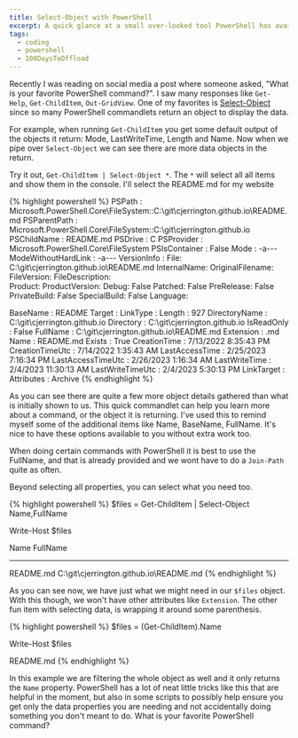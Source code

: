 ```yaml
---
title: Select-Object with PowerShell
excerpt: A quick glance at a small over-looked tool PowerShell has available to us
tags: 
  - coding
  - powershell
  - 100DaysToOffload
---
```


Recently I was reading on social media a post where someone asked, "What is your favorite PowerShell command?". I saw many responses like `Get-Help`, `Get-ChildItem`, `Out-GridView`. One of my favorites is [Select-Object](https://learn.microsoft.com/en-us/powershell/module/microsoft.powershell.utility/select-object?view=powershell-7.3) since so many PowerShell commandlets return an object to display the data.

For example, when running `Get-ChildItem` you get some default output of the objects it return: Mode, LastWriteTime, Length and Name. Now when we pipe over `Select-Object` we can see there are more data objects in the return.

Try it out, `Get-ChildItem | Select-Object *`. The `*` will select all all items and show them in the console. I'll select the README.md for my website

{% highlight powershell %}
PSPath              : Microsoft.PowerShell.Core\FileSystem::C:\git\cjerrington.github.io\README.md
PSParentPath        : Microsoft.PowerShell.Core\FileSystem::C:\git\cjerrington.github.io
PSChildName         : README.md
PSDrive             : C
PSProvider          : Microsoft.PowerShell.Core\FileSystem
PSIsContainer       : False
Mode                : -a---
ModeWithoutHardLink : -a---
VersionInfo         : File:             C:\git\cjerrington.github.io\README.md
                      InternalName:
                      OriginalFilename:
                      FileVersion:
                      FileDescription:  
                      Product:
                      ProductVersion:
                      Debug:            False
                      Patched:          False
                      PreRelease:       False
                      PrivateBuild:     False
                      SpecialBuild:     False
                      Language:

BaseName            : README
Target              :
LinkType            :
Length              : 927
DirectoryName       : C:\git\cjerrington.github.io
Directory           : C:\git\cjerrington.github.io
IsReadOnly          : False
FullName            : C:\git\cjerrington.github.io\README.md
Extension           : .md
Name                : README.md
Exists              : True
CreationTime        : 7/13/2022 8:35:43 PM
CreationTimeUtc     : 7/14/2022 1:35:43 AM
LastAccessTime      : 2/25/2023 7:16:34 PM
LastAccessTimeUtc   : 2/26/2023 1:16:34 AM
LastWriteTime       : 2/4/2023 11:30:13 AM
LastWriteTimeUtc    : 2/4/2023 5:30:13 PM
LinkTarget          :
Attributes          : Archive
{% endhighlight %}

As you can see there are quite a few more object details gathered than what is initially shown to us. This quick commandlet can help you learn more about a command, or the object it is returning. I've used this to remind myself some of the additional items like Name, BaseName, FullName. It's nice to have these options available to you without extra work too.

When doing certain commands with PowerShell it is best to use the FullName, and that is already provided and we wont have to do a `Join-Path` quite as often.

Beyond selecting all properties, you can select what you need too.

{% highlight powershell %}
$files = Get-ChildItem | Select-Object Name,FullName

Write-Host $files

Name      FullName
----      --------
README.md C:\git\cjerrington.github.io\README.md
{% endhighlight %}

As you can see now, we have just what we might need in our `$files` object. With this though, we won't have other attributes like `Extension`. The other fun item with selecting data, is wrapping it around some parenthesis.

{% highlight powershell %}
$files = (Get-ChildItem).Name

Write-Host $files

README.md
{% endhighlight %}

In this example we are filtering the whole object as well and it only returns the `Name` property. PowerShell has a lot of neat little tricks like this that are helpful in the moment, but also in some scripts to possibly help ensure you get only the data properties you are needing and not accidentally doing something you don't meant to do. What is your favorite PowerShell command?
